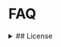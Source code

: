 # FAQ

<details>
<summary>
## License
</summary>
<details>
<summary>
### Can I continue to use icons in current and future commercial projects after my subscription is canceled
</summary>
<p>
<em>The answer is very simple!</em>
</p>
</details

</details>
